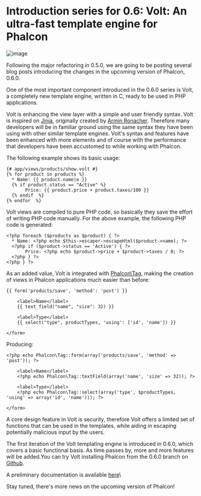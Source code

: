 <!--
slug: introduction-series-for-0-6-volt-an-ultra-fast
date: Sun Oct 07 2012 16:50:00 GMT-0400 (EDT)
tags: php, volt, design, html
title: Introduction series for 0.6: Volt: An ultra-fast template engine for Phalcon
id: 33109442637
link: http://blog.phalconphp.com/post/33109442637/introduction-series-for-0-6-volt-an-ultra-fast
raw: {"blog_name":"phalconphp","id":33109442637,"post_url":"http://blog.phalconphp.com/post/33109442637/introduction-series-for-0-6-volt-an-ultra-fast","slug":"introduction-series-for-0-6-volt-an-ultra-fast","type":"text","date":"2012-10-07 20:50:00 GMT","timestamp":1349643000,"state":"published","format":"html","reblog_key":"I8Z8Ojjd","tags":["php","volt","design","html"],"short_url":"http://tmblr.co/Z6PumvUrUW1D","highlighted":[],"note_count":1,"source_url":"https://github.com/phalcon/cphalcon","source_title":"github.com","title":"Introduction series for 0.6: Volt: An ultra-fast template engine for Phalcon","body":"<div><img alt=\"image\" src=\"http://static.phalconphp.com/blog/img/volt.jpg\" width=\"530\"/></div>\n<p>Following the major refactoring in 0.5.0, we are going to be posting several blog posts introducing the changes in the upcoming version of Phalcon, 0.6.0.</p>\n<p>One of the most important component introduced in the 0.6.0 series is Volt, a completely new template engine, written in C, ready to be used in PHP applications.</p>\n<p>Volt is enhancing the view layer with a simple and user friendly syntax. Volt is inspired on <a href=\"http://jinja.pocoo.org/\">Jinja</a>, originally created by <a href=\"https://github.com/vito/chyrp/wiki/Twig-Reference\">Armin Ronacher</a>. Therefore many developers will be in familiar ground using the same syntax they have been using with other similar template engines. Volt&rsquo;s syntax and features have been enhanced with more elements and of course with the performance that developers have been accustomed to while working with Phalcon.</p>\n<p>The following example shows its basic usage:</p>\n<pre class=\"sh_php\">{# app/views/products/show.volt #}\n{% for product in products %}\n  * Name: {{ product.name|e }}\n  {% if product.status == \"Active\" %}\n       Price: {{ product.price + product.taxes/100 }}\n  {% endif  %}\n{% endfor  %}\n</pre>\n<p>Volt views are compiled to pure PHP code, so basically they save the effort of writing PHP code manually. For the above example, the following PHP code is generated:</p>\n<pre class=\"sh_php\">&lt;?php foreach ($products as $product) { ?&gt;\n  * Name: &lt;?php echo $this-&gt;escaper-&gt;escapeHtml($product-&gt;name); ?&gt;\n  &lt;?php if ($product-&gt;status == 'Active') { ?&gt;\n       Price: &lt;?php echo $product-&gt;price + $product-&gt;taxes / 0; ?&gt;\n  &lt;?php } ?&gt;\n&lt;?php } ?&gt;\n</pre>\n<p>As an added value, Volt is integrated with <a href=\"http://docs.phalconphp.com/en/latest/reference/tags.html\">Phalcon\\Tag</a>, making the creation of views in Phalcon applications much easier than before:</p>\n<pre class=\"sh_php\">{{ form('products/save', 'method': 'post') }}\n\n    &lt;label&gt;Name&lt;/label&gt;\n    {{ text_field(\"name\", \"size\": 32) }}\n\n    &lt;label&gt;Type&lt;/label&gt;\n    {{ select(\"type\", productTypes, 'using': ['id', 'name']) }}\n\n&lt;/form&gt;\n</pre>\n<p>Producing:</p>\n<pre class=\"sh_php\">&lt;?php echo Phalcon\\Tag::form(array('products/save', 'method' =&gt; 'post')); ?&gt;\n\n    &lt;label&gt;Name&lt;/label&gt;\n    &lt;?php echo Phalcon\\Tag::textField(array('name', 'size' =&gt; 32)); ?&gt;\n\n    &lt;label&gt;Type&lt;/label&gt;\n    &lt;?php echo Phalcon\\Tag::select(array('type', $productTypes, 'using' =&gt; array('id', 'name'))); ?&gt;\n\n&lt;/form&gt;\n</pre>\n<p>A core design feature in Volt is security, therefore Volt offers a limited set of functions that can be used in the templates, while aiding in escaping potentially malicious input by the users.</p>\n<p>The first iteration of the Volt templating engine is introduced in 0.6.0, which covers a basic functional basis. As time passes by, more and more features will be added.You can try Volt installing Phalcon from the 0.6.0 branch on <a href=\"https://github.com/phalcon/cphalcon\">Github</a>.</p>\n<p><span class=\"short_text\" id=\"result_box\"><span class=\"hps\">A</span> <span class=\"hps\">preliminary documentation</span> <span class=\"hps\">is available <a href=\"http://docs.phalconphp.com/en/0.6.0/reference/volt.html\">here</a></span><span><br/></span></span></p>\n<p>Stay tuned, there&rsquo;s more news on the upcoming version of Phalcon!</p>","reblog":{"tree_html":"","comment":"<div><img alt=\"image\" src=\"http://static.phalconphp.com/blog/img/volt.jpg\" width=\"530\"></div>\n<p>Following the major refactoring in 0.5.0, we are going to be posting several blog posts introducing the changes in the upcoming version of Phalcon, 0.6.0.</p>\n<p>One of the most important component introduced in the 0.6.0 series is Volt, a completely new template engine, written in C, ready to be used in PHP applications.</p>\n<p>Volt is enhancing the view layer with a simple and user friendly syntax. Volt is inspired on <a href=\"http://jinja.pocoo.org/\">Jinja</a>, originally created by <a href=\"https://github.com/vito/chyrp/wiki/Twig-Reference\">Armin Ronacher</a>. Therefore many developers will be in familiar ground using the same syntax they have been using with other similar template engines. Volt&rsquo;s syntax and features have been enhanced with more elements and of course with the performance that developers have been accustomed to while working with Phalcon.</p>\n<p>The following example shows its basic usage:</p>\n<pre class=\"sh_php\">{# app/views/products/show.volt #}\n{% for product in products %}\n  * Name: {{ product.name|e }}\n  {% if product.status == \"Active\" %}\n       Price: {{ product.price + product.taxes/100 }}\n  {% endif  %}\n{% endfor  %}\n</pre>\n<p>Volt views are compiled to pure PHP code, so basically they save the effort of writing PHP code manually. For the above example, the following PHP code is generated:</p>\n<pre class=\"sh_php\">&lt;?php foreach ($products as $product) { ?&gt;\n  * Name: &lt;?php echo $this-&gt;escaper-&gt;escapeHtml($product-&gt;name); ?&gt;\n  &lt;?php if ($product-&gt;status == 'Active') { ?&gt;\n       Price: &lt;?php echo $product-&gt;price + $product-&gt;taxes / 0; ?&gt;\n  &lt;?php } ?&gt;\n&lt;?php } ?&gt;\n</pre>\n<p>As an added value, Volt is integrated with <a href=\"http://docs.phalconphp.com/en/latest/reference/tags.html\">Phalcon\\Tag</a>, making the creation of views in Phalcon applications much easier than before:</p>\n<pre class=\"sh_php\">{{ form('products/save', 'method': 'post') }}\n\n    &lt;label&gt;Name&lt;/label&gt;\n    {{ text_field(\"name\", \"size\": 32) }}\n\n    &lt;label&gt;Type&lt;/label&gt;\n    {{ select(\"type\", productTypes, 'using': ['id', 'name']) }}\n\n&lt;/form&gt;\n</pre>\n<p>Producing:</p>\n<pre class=\"sh_php\">&lt;?php echo Phalcon\\Tag::form(array('products/save', 'method' =&gt; 'post')); ?&gt;\n\n    &lt;label&gt;Name&lt;/label&gt;\n    &lt;?php echo Phalcon\\Tag::textField(array('name', 'size' =&gt; 32)); ?&gt;\n\n    &lt;label&gt;Type&lt;/label&gt;\n    &lt;?php echo Phalcon\\Tag::select(array('type', $productTypes, 'using' =&gt; array('id', 'name'))); ?&gt;\n\n&lt;/form&gt;\n</pre>\n<p>A core design feature in Volt is security, therefore Volt offers a limited set of functions that can be used in the templates, while aiding in escaping potentially malicious input by the users.</p>\n<p>The first iteration of the Volt templating engine is introduced in 0.6.0, which covers a basic functional basis. As time passes by, more and more features will be added.You can try Volt installing Phalcon from the 0.6.0 branch on <a href=\"https://github.com/phalcon/cphalcon\">Github</a>.</p>\n<p><span class=\"short_text\" id=\"result_box\"><span class=\"hps\">A</span> <span class=\"hps\">preliminary documentation</span> <span class=\"hps\">is available <a href=\"http://docs.phalconphp.com/en/0.6.0/reference/volt.html\">here</a></span><span><br></span></span></p>\n<p>Stay tuned, there&rsquo;s more news on the upcoming version of Phalcon!</p>"},"trail":[{"blog":{"name":"phalconphp","theme":{"header_full_width":1117,"header_full_height":426,"header_focus_width":758,"header_focus_height":426,"avatar_shape":"square","background_color":"#FAFAFA","body_font":"Helvetica Neue","header_bounds":"0,937,426,179","header_image":"http://static.tumblr.com/be2b0380984b972b47699d457f4c0ffb/ivjir8a/815nn0qo7/tumblr_static_28z87js742xwowwo0kco04ogs.jpg","header_image_focused":"http://static.tumblr.com/be2b0380984b972b47699d457f4c0ffb/ivjir8a/laHnn0qo9/tumblr_static_tumblr_static_28z87js742xwowwo0kco04ogs_focused_v3.jpg","header_image_scaled":"http://static.tumblr.com/be2b0380984b972b47699d457f4c0ffb/ivjir8a/815nn0qo7/tumblr_static_28z87js742xwowwo0kco04ogs_2048_v2.jpg","header_stretch":true,"link_color":"#529ECC","show_avatar":true,"show_description":true,"show_header_image":true,"show_title":true,"title_color":"#444444","title_font":"Gibson","title_font_weight":"bold"}},"post":{"id":"33109442637"},"content":"<div><img alt=\"image\" src=\"http://static.phalconphp.com/blog/img/volt.jpg\" width=\"530\"></div>\n<p>Following the major refactoring in 0.5.0, we are going to be posting several blog posts introducing the changes in the upcoming version of Phalcon, 0.6.0.</p>\n<p>One of the most important component introduced in the 0.6.0 series is Volt, a completely new template engine, written in C, ready to be used in PHP applications.</p>\n<p>Volt is enhancing the view layer with a simple and user friendly syntax. Volt is inspired on <a href=\"http://jinja.pocoo.org/\">Jinja</a>, originally created by <a href=\"https://github.com/vito/chyrp/wiki/Twig-Reference\">Armin Ronacher</a>. Therefore many developers will be in familiar ground using the same syntax they have been using with other similar template engines. Volt's syntax and features have been enhanced with more elements and of course with the performance that developers have been accustomed to while working with Phalcon.</p>\n<p>The following example shows its basic usage:</p>\n<pre class=\"sh_php\">{# app/views/products/show.volt #}\n{% for product in products %}\n  * Name: {{ product.name|e }}\n  {% if product.status == \"Active\" %}\n       Price: {{ product.price + product.taxes/100 }}\n  {% endif  %}\n{% endfor  %}\n</pre>\n<p>Volt views are compiled to pure PHP code, so basically they save the effort of writing PHP code manually. For the above example, the following PHP code is generated:</p>\n<pre class=\"sh_php\"><?php foreach ($products as $product) { ?>\n  * Name: <?php echo $this->escaper->escapeHtml($product->name); ?>\n  <?php if ($product->status == 'Active') { ?>\n       Price: <?php echo $product->price + $product->taxes / 0; ?>\n  <?php } ?>\n<?php } ?>\n</pre>\n<p>As an added value, Volt is integrated with <a href=\"http://docs.phalconphp.com/en/latest/reference/tags.html\">Phalcon\\Tag</a>, making the creation of views in Phalcon applications much easier than before:</p>\n<pre class=\"sh_php\">{{ form('products/save', 'method': 'post') }}\n\n    <label>Name</label>\n    {{ text_field(\"name\", \"size\": 32) }}\n\n    <label>Type</label>\n    {{ select(\"type\", productTypes, 'using': ['id', 'name']) }}\n\n</form>\n</pre>\n<p>Producing:</p>\n<pre class=\"sh_php\"><?php echo Phalcon\\Tag::form(array('products/save', 'method' => 'post')); ?>\n\n    <label>Name</label>\n    <?php echo Phalcon\\Tag::textField(array('name', 'size' => 32)); ?>\n\n    <label>Type</label>\n    <?php echo Phalcon\\Tag::select(array('type', $productTypes, 'using' => array('id', 'name'))); ?>\n\n</form>\n</pre>\n<p>A core design feature in Volt is security, therefore Volt offers a limited set of functions that can be used in the templates, while aiding in escaping potentially malicious input by the users.</p>\n<p>The first iteration of the Volt templating engine is introduced in 0.6.0, which covers a basic functional basis. As time passes by, more and more features will be added.You can try Volt installing Phalcon from the 0.6.0 branch on <a href=\"https://github.com/phalcon/cphalcon\">Github</a>.</p>\n<p><span class=\"short_text\" id=\"result_box\"><span class=\"hps\">A</span> <span class=\"hps\">preliminary documentation</span> <span class=\"hps\">is available <a href=\"http://docs.phalconphp.com/en/0.6.0/reference/volt.html\">here</a></span><span><br></span></span></p>\n<p>Stay tuned, there's more news on the upcoming version of Phalcon!</p>","content_raw":"<div><img alt=\"image\" src=\"http://static.phalconphp.com/blog/img/volt.jpg\" width=\"530\"></div>\r\n<p>Following the major refactoring in 0.5.0, we are going to be posting several blog posts introducing the changes in the upcoming version of Phalcon, 0.6.0.</p>\r\n<p>One of the most important component introduced in the 0.6.0 series is Volt, a completely new template engine, written in C, ready to be used in PHP applications.</p>\r\n<p>Volt is enhancing the view layer with a simple and user friendly syntax. Volt is inspired on <a href=\"http://jinja.pocoo.org/\">Jinja</a>, originally created by <a href=\"https://github.com/vito/chyrp/wiki/Twig-Reference\">Armin Ronacher</a>. Therefore many developers will be in familiar ground using the same syntax they have been using with other similar template engines. Volt's syntax and features have been enhanced with more elements and of course with the performance that developers have been accustomed to while working with Phalcon.</p>\r\n<p>The following example shows its basic usage:</p>\r\n<pre class=\"sh_php\">{# app/views/products/show.volt #}\r\n{% for product in products %}\r\n  * Name: {{ product.name|e }}\r\n  {% if product.status == \"Active\" %}\r\n       Price: {{ product.price + product.taxes/100 }}\r\n  {% endif  %}\r\n{% endfor  %}\r\n</pre>\r\n<p>Volt views are compiled to pure PHP code, so basically they save the effort of writing PHP code manually. For the above example, the following PHP code is generated:</p>\r\n<pre class=\"sh_php\">&lt;?php foreach ($products as $product) { ?&gt;\r\n  * Name: &lt;?php echo $this-&gt;escaper-&gt;escapeHtml($product-&gt;name); ?&gt;\r\n  &lt;?php if ($product-&gt;status == 'Active') { ?&gt;\r\n       Price: &lt;?php echo $product-&gt;price + $product-&gt;taxes / 0; ?&gt;\r\n  &lt;?php } ?&gt;\r\n&lt;?php } ?&gt;\r\n</pre>\r\n<p>As an added value, Volt is integrated with <a href=\"http://docs.phalconphp.com/en/latest/reference/tags.html\">Phalcon\\Tag</a>, making the creation of views in Phalcon applications much easier than before:</p>\r\n<pre class=\"sh_php\">{{ form('products/save', 'method': 'post') }}\r\n\r\n    &lt;label&gt;Name&lt;/label&gt;\r\n    {{ text_field(\"name\", \"size\": 32) }}\r\n\r\n    &lt;label&gt;Type&lt;/label&gt;\r\n    {{ select(\"type\", productTypes, 'using': ['id', 'name']) }}\r\n\r\n&lt;/form&gt;\r\n</pre>\r\n<p>Producing:</p>\r\n<pre class=\"sh_php\">&lt;?php echo Phalcon\\Tag::form(array('products/save', 'method' =&gt; 'post')); ?&gt;\r\n\r\n    &lt;label&gt;Name&lt;/label&gt;\r\n    &lt;?php echo Phalcon\\Tag::textField(array('name', 'size' =&gt; 32)); ?&gt;\r\n\r\n    &lt;label&gt;Type&lt;/label&gt;\r\n    &lt;?php echo Phalcon\\Tag::select(array('type', $productTypes, 'using' =&gt; array('id', 'name'))); ?&gt;\r\n\r\n&lt;/form&gt;\r\n</pre>\r\n<p>A core design feature in Volt is security, therefore Volt offers a limited set of functions that can be used in the templates, while aiding in escaping potentially malicious input by the users.</p>\r\n<p>The first iteration of the Volt templating engine is introduced in 0.6.0, which covers a basic functional basis. As time passes by, more and more features will be added.You can try Volt installing Phalcon from the 0.6.0 branch on <a href=\"https://github.com/phalcon/cphalcon\">Github</a>.</p>\r\n<p><span class=\"short_text\" id=\"result_box\"><span class=\"hps\">A</span> <span class=\"hps\">preliminary documentation</span> <span class=\"hps\">is available <a href=\"http://docs.phalconphp.com/en/0.6.0/reference/volt.html\">here</a></span><span><br></span></span></p>\r\n<p>Stay tuned, there's more news on the upcoming version of Phalcon!</p>","is_current_item":true,"is_root_item":true}]}
publish: 2012-10-07
-->


Introduction series for 0.6: Volt: An ultra-fast template engine for Phalcon
============================================================================

![image](http://static.phalconphp.com/blog/img/volt.jpg)

Following the major refactoring in 0.5.0, we are going to be posting
several blog posts introducing the changes in the upcoming version of
Phalcon, 0.6.0.

One of the most important component introduced in the 0.6.0 series is
Volt, a completely new template engine, written in C, ready to be used
in PHP applications.

Volt is enhancing the view layer with a simple and user friendly syntax.
Volt is inspired on [Jinja](http://jinja.pocoo.org/), originally created
by [Armin Ronacher](https://github.com/vito/chyrp/wiki/Twig-Reference).
Therefore many developers will be in familiar ground using the same
syntax they have been using with other similar template engines. Volt's
syntax and features have been enhanced with more elements and of course
with the performance that developers have been accustomed to while
working with Phalcon.

The following example shows its basic usage:

```
{# app/views/products/show.volt #}
{% for product in products %}
  * Name: {{ product.name|e }}
  {% if product.status == "Active" %}
       Price: {{ product.price + product.taxes/100 }}
  {% endif  %}
{% endfor  %}
```

Volt views are compiled to pure PHP code, so basically they save the
effort of writing PHP code manually. For the above example, the
following PHP code is generated:

```
<?php foreach ($products as $product) { ?>
  * Name: <?php echo $this->escaper->escapeHtml($product->name); ?>
  <?php if ($product->status == 'Active') { ?>
       Price: <?php echo $product->price + $product->taxes / 0; ?>
  <?php } ?>
<?php } ?>
```

As an added value, Volt is integrated with
[Phalcon\\Tag](http://docs.phalconphp.com/en/latest/reference/tags.html),
making the creation of views in Phalcon applications much easier than
before:

```
{{ form('products/save', 'method': 'post') }}

    <label>Name</label>
    {{ text_field("name", "size": 32) }}

    <label>Type</label>
    {{ select("type", productTypes, 'using': ['id', 'name']) }}

</form>
```

Producing:

```
<?php echo Phalcon\Tag::form(array('products/save', 'method' => 'post')); ?>

    <label>Name</label>
    <?php echo Phalcon\Tag::textField(array('name', 'size' => 32)); ?>

    <label>Type</label>
    <?php echo Phalcon\Tag::select(array('type', $productTypes, 'using' => array('id', 'name'))); ?>

</form>
```

A core design feature in Volt is security, therefore Volt offers a
limited set of functions that can be used in the templates, while aiding
in escaping potentially malicious input by the users.

The first iteration of the Volt templating engine is introduced in
0.6.0, which covers a basic functional basis. As time passes by, more
and more features will be added.You can try Volt installing Phalcon from
the 0.6.0 branch on [Github](https://github.com/phalcon/cphalcon).

A preliminary documentation is available
[here](http://docs.phalconphp.com/en/0.6.0/reference/volt.html)\

Stay tuned, there's more news on the upcoming version of Phalcon!

